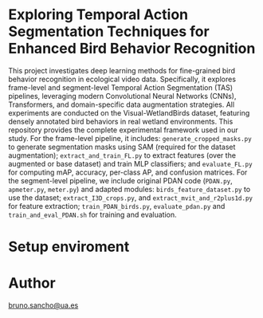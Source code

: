# Exploring Temporal Action Segmentation Techniques for Enhanced Bird Behavior Recognition
This project investigates deep learning methods for fine-grained bird behavior recognition in ecological video data. Specifically, it explores frame-level and segment-level Temporal Action Segmentation (TAS) pipelines, leveraging modern Convolutional Neural Networks (CNNs), Transformers, and domain-specific data augmentation strategies. All experiments are conducted on the Visual-WetlandBirds dataset, featuring densely annotated bird behaviors in real wetland environments.
This repository provides the complete experimental framework used in our study. For the frame-level pipeline, it includes: `generate_cropped_masks.py` to generate segmentation masks using SAM (required for the dataset augmentation); `extract_and_train_FL.py` to extract features (over the augmented or base dataset) and train MLP classifiers; and `evaluate_FL.py` for computing mAP, accuracy, per-class AP, and confusion matrices. For the segment-level pipeline, we include original PDAN code (`PDAN.py`, `apmeter.py`, `meter.py`) and adapted modules: `birds_feature_dataset.py` to use the dataset; `extract_I3D_crops.py`, and `extract_mvit_and_r2plus1d.py` for feature extraction; `train_PDAN_birds.py`, `evaluate_pdan.py` and `train_and_eval_PDAN.sh` for training and evaluation.


# Setup enviroment

# Author
bruno.sancho@ua.es
